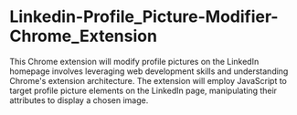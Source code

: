 # Linkedin-Profile_Picture-Modifier-Chrome_Extension
This Chrome extension will modify profile pictures on the LinkedIn homepage involves leveraging web development skills and understanding Chrome's extension architecture. The extension will employ JavaScript to target profile picture elements on the LinkedIn page, manipulating their attributes to display a chosen image.
